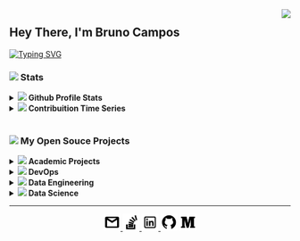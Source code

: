  <img align="right" src="https://visitor-badge.laobi.icu/badge?page_id=brunocampos01.visitor-badgee&color=green&style=flat-square">

## Hey There, I'm Bruno Campos
<!-- <img src="https://user-images.githubusercontent.com/12896018/147711344-0b319afa-ac61-4a8b-a321-f14f1add0635.gif" align="right" width="150px">
 -->

<p align="left">
  <a href="https://readme-typing-svg.herokuapp.com?color=0353B1&lines=Software+Engineer;8%2B+years+of+coding+experience;Always+learninig+new+things)]></a>
</p>

[![Typing SVG](https://readme-typing-svg.herokuapp.com?color=035DC5&lines=Software+Engineer;%2B8+years+of+coding+experience;Always+learninig+new+things)](https://git.io/typing-svg)

<!-- #### :memo: 2021 Goals:
- [ ] Contribute and publish more open source projects.
- [ ] Publish my first SaaS project.
- [ ] Improve and expand my freelancing business. -->

### <a href="#"><img src="https://img.icons8.com/material/24/000000/futures--v1.png"/></a> Stats
<!-- [![Readme Card](https://github-readme-stats.vercel.app/api/pin/?username=brunocampos01&repo=devops&icon_color=79ff97&text_color=9f9f9f&bg_color=151515)](https://github.com/brunocampos01/devops)
 -->
<details>	
  <summary><a href="#"><img src="https://img.icons8.com/material/24/000000/github-2.png"/></a><b> Github Profile Stats</b></summary>
  <img height="180em" src="https://github-readme-stats.vercel.app/api?username=brunocampos01&show_icons=true&count_private=true&theme=react&hide_border=true&bg_color=1F222E&title_color=79ff97&icon_color=79ff97" />
  <img height="180em" src="https://github-readme-stats.vercel.app/api/top-langs/?username=brunocampos01&exclude_repo=machine-learning&langs_count=8&layout=compact&theme=react&hide_border=true&bg_color=1F222E&title_color=79ff97&icon_color=79ff97"/>
  <br/>
</details>

<details>	
  <summary><a href="#"><img src="https://img.icons8.com/material-outlined/24/000000/minimum-value.png"/></a><b> Contribuition Time Series</b></summary>
  <img src="https://activity-graph.herokuapp.com/graph?username=brunocampos01&theme=react-dark&bg_color=20232a&hide_border=true" width="100%"/>
</details>

<br/>

### <a href="#"><img src="https://img.icons8.com/material/24/000000/open-source.png"/></a> My Open Souce Projects
<details>
  <summary><b> <a href="#"><img src="https://img.icons8.com/material/24/000000/graduation-cap--v1.png"/></a> Academic Projects</b></summary>
  <table>
    <thead align="center">
      <tr border: none;>
	<td><b><a href="#"></a>Projects</b></td>
        <td><b><a href="#"></a>Summary</b></td>
      </tr>
    </thead>
    <tbody>
      <tr>
      	<td>
		<a href="https://github.com/brunocampos01/teoria-da-computacao">
		<b>Teoria da Computação</b></a>
	</td>
      	<td>
		<a href="https://github.com/brunocampos01/teoria-da-computacao">
		<img src="https://github-readme-stats.vercel.app/api/pin/?username=brunocampos01&repo=teoria-da-computacao&icon_color=79ff97&text_color=9f9f9f&bg_color=151515"/>
	</td>
      </tr>
      <tr>
	<td>
		<a href="https://github.com/brunocampos01/introducao-a-programacao-orientada-a-objetos">
		<b>Introdução a Programação Orientada à Objetos</b></a>
	</td>
        <td>
		<a href="https://github.com/brunocampos01/introducao-a-programacao-orientada-a-objetos">
		<img src="https://github-readme-stats.vercel.app/api/pin/?username=brunocampos01&repo=introducao-a-programacao-orientada-a-objetos&icon_color=79ff97&text_color=9f9f9f&bg_color=151515"/>
	</td>
      </tr>
      <tr>
	<td>
		<a href="https://github.com/brunocampos01/desenvolvimento-de-sistemas">
		<b>Desenvolvimento de Sistemas</b></a>
	</td>
        <td>
		<a href="https://github.com/brunocampos01/desenvolvimento-de-sistemas">
		<img alt="Summary" src="https://github-readme-stats.vercel.app/api/pin/?username=brunocampos01&repo=desenvolvimento-de-sistemas&icon_color=79ff97&text_color=9f9f9f&bg_color=151515"/>
	</td>
      </tr>
      <tr>
	<td>
		<a href="https://github.com/brunocampos01/organizacao-e-arquitetura-de-computadores">
		<b>Organização e Arquitetura de Computadores</b></a>
	</td>
        <td>
		<a href="https://github.com/brunocampos01/organizacao-e-arquitetura-de-computadores">
		<img src="https://github-readme-stats.vercel.app/api/pin/?username=brunocampos01&repo=organizacao-e-arquitetura-de-computadores&icon_color=79ff97&text_color=9f9f9f&bg_color=151515"/>
	</td>
      </tr>
      <tr>
	<td>
		<a href="https://github.com/brunocampos01/banco-de-dados">
		<b>Banco de Dados</b></a>
	</td>
        <td>
		<a href="https://github.com/brunocampos01/banco-de-dados">
		<img src="https://github-readme-stats.vercel.app/api/pin/?username=brunocampos01&repo=banco-de-dados&icon_color=79ff97&text_color=9f9f9f&bg_color=151515"/></td>
      </tr>
      <tr>
	<td>
		<a href="https://github.com/brunocampos01/programacao-paralela-e-distribuida">
		<b>Programacao Paralela e Distribuida</b></a>
	</td>
        <td>
		<a href="https://github.com/brunocampos01/programacao-paralela-e-distribuida">
		<img src="https://github-readme-stats.vercel.app/api/pin/?username=brunocampos01&repo=programacao-paralela-e-distribuida&icon_color=79ff97&text_color=9f9f9f&bg_color=151515"/></td>
      </tr>
      <tr>
	<td>
		<a href="https://github.com/brunocampos01/game-craps">
		<b>Engenharia de Software (game)</b></a>
	</td>
        <td>
		<a href="https://github.com/brunocampos01/game-craps">
		<img src="https://github-readme-stats.vercel.app/api/pin/?username=brunocampos01&repo=game-craps&icon_color=79ff97&text_color=9f9f9f&bg_color=151515"/></td>
      </tr>
      <tr>
	<td>
		<a href="https://github.com/brunocampos01/prolog-language">
		<b>Prolog</b></a>
	</td>
        <td>
		<a href="https://github.com/brunocampos01/prolog-language">
		<img src="https://github-readme-stats.vercel.app/api/pin/?username=brunocampos01&repo=prolog-language&icon_color=79ff97&text_color=9f9f9f&bg_color=151515"/>
	</td>
      </tr>
      <tr>
	<td>
		<a href="https://github.com/brunocampos01/compiladores">
		<b>Compiladores</b></a>
	</td>
        <td>
		<a href="https://github.com/brunocampos01/compiladores">
		<img src="https://github-readme-stats.vercel.app/api/pin/?username=brunocampos01&repo=compiladores&icon_color=79ff97&text_color=9f9f9f&bg_color=151515"/></td>
      </tr>
      <tr>
	<td>
		<a href="https://github.com/brunocampos01/inteligencia-artificial">
		<b>Inteligencia Artificial</b></a>
	</td>
        <td>
		<a href="https://github.com/brunocampos01/inteligencia-artificial">
		<img src="https://github-readme-stats.vercel.app/api/pin/?username=brunocampos01&repo=inteligencia-artificial&icon_color=79ff97&text_color=9f9f9f&bg_color=151515"/></td>
      </tr>
      <tr>
	<td>
		<a href="https://github.com/brunocampos01/redes-de-computadores">
		<b>Redes de Computadores</b></a></td>
        <td>
		<a href="https://github.com/brunocampos01/redes-de-computadores">
		<img src="https://github-readme-stats.vercel.app/api/pin/?username=brunocampos01&repo=redes-de-computadores&icon_color=79ff97&text_color=9f9f9f&bg_color=151515"/></td>
      </tr>
      <tr>
	<td>
		<a href="https://github.com/brunocampos01/seguranca-de-redes">
		<b>Seguranca de Redes</b></a>
	</td>
        <td>
		<a href="https://github.com/brunocampos01/seguranca-de-redes">
		<img src="https://github-readme-stats.vercel.app/api/pin/?username=brunocampos01&repo=seguranca-de-redes&icon_color=79ff97&text_color=9f9f9f&bg_color=151515"/></td>
      </tr>  
      <tr>
	<td>
		<a href="https://github.com/brunocampos01/forecast-of-time-series-with-stock-data">
		<b>TCC</b></a>
	</td>
        <td>
		<a href="https://github.com/brunocampos01/forecast-of-time-series-with-stock-data">
		<img src="https://github-readme-stats.vercel.app/api/pin/?username=brunocampos01&repo=forecast-of-time-series-with-stock-data&icon_color=79ff97&text_color=9f9f9f&bg_color=151515"/></td>
      </tr>
    </tbody>
  </table>
  <br />
</details>

<details>
  <summary><b> <a href="#-my-open-souce-projects"><img src="https://img.icons8.com/material/24/000000/docker.png"/></a> DevOps</b></summary>
  <table>
    <thead align="center">
      <tr border: none;>
        <td><b>Projects</b></td>
        <td><b>Summary</b></td>
      </tr>
    </thead>
    <tbody>
      <tr>
      	<td>
		<a href="https://github.com/brunocampos01/home-sweet-home">
		<b>My Personal Configuration</b></a>
	</td>
      	<td>
		<a href="https://github.com/brunocampos01/home-sweet-home">
		<img src="https://github-readme-stats.vercel.app/api/pin/?username=brunocampos01&repo=home-sweet-home&icon_color=79ff97&text_color=9f9f9f&bg_color=151515"/></td>
      </tr>	
      <tr>
      	<td>
		<a href="https://github.com/brunocampos01/encrypt-file">
		<b>Encrypt File</b></a>
	</td>
      	<td>
		<a href="https://github.com/brunocampos01/encrypt-file">
		<img src="https://github-readme-stats.vercel.app/api/pin/?username=brunocampos01&repo=encrypt-file&icon_color=79ff97&text_color=9f9f9f&bg_color=151515"/>
	</td>
      </tr>
      <tr>
      	<td>
		<a href="https://github.com/brunocampos01/showenv">
		<b>Show Enviroment</b></a>
	</td>
      	<td>
		<a href="https://github.com/brunocampos01/showenv">
		<img src="https://github-readme-stats.vercel.app/api/pin/?username=brunocampos01&repo=showenv&icon_color=79ff97&text_color=9f9f9f&bg_color=151515"/></td>
      </tr>	    
    </tbody>
  </table>
  <br />
</details>

<details>
  <summary><b> <a href="#-my-open-souce-projects"><img src="https://img.icons8.com/material/24/000000/elephant.png"/></a> Data Engineering</b></summary>
  <table>
    <thead align="center">
      <tr border: none;>
        <td><b>Projects</b></td>
        <td><b>Summary</b></td>
      </tr>
    </thead>
    <tbody>
	<tr>
      	</tr>
	<tr>
      	<td>
		<a href="https://github.com/brunocampos01/understanding-the-python-ecosystem">
		<b>Understanding the Python Ecosystem</b></a>
	</td>
      	<td>
		<a href="https://github.com/brunocampos01/ understanding-the-python-ecosystem">
		<img src="https://github-readme-stats.vercel.app/api/pin/?username=brunocampos01&repo=understanding-the-python-ecosystem&icon_color=79ff97&text_color=9f9f9f&bg_color=151515"/>
	</td>
      </tr>
      <tr>
      	<td>
		<a href="https://github.com/brunocampos01/becoming-an-expert-data">
		<b>Becoming an Expert Data</b></a>
	</td>
      	<td>
		<a href="https://github.com/brunocampos01/becoming-an-expert-data">
		<img src="https://github-readme-stats.vercel.app/api/pin/?username=brunocampos01&repo=becoming-an-expert-data&icon_color=79ff97&text_color=9f9f9f&bg_color=151515"/>
		</td>
      </tr>
      <tr>
      	<td>
		<a href="https://github.com/brunocampos01/automated-business-intelligence-at-azure">
		<b>Automated Business Intelligence at Azure</b></a>
	</td>
      	<td>										
		<a href="https://github.com/brunocampos01/automated-business-intelligence-at-azure">
		<img src="https://github-readme-stats.vercel.app/api/pin/?username=brunocampos01&repo=automated-business-intelligence-at-azure&icon_color=79ff97&text_color=9f9f9f&bg_color=151515"/></td>
      </tr>
      <tr>
      	<td>
		<a href="https://github.com/brunocampos01/pyssas">
		<b>Python API to handler SSAS</b></a>
	</td>
      	<td>
		<a href="https://github.com/brunocampos01/pyssas">
		<img alt="Summary" src="https://github-readme-stats.vercel.app/api/pin/?username=brunocampos01&repo=pyssas&icon_color=79ff97&text_color=9f9f9f&bg_color=151515"/></td>
      </tr>	    
    </tbody>
  </table>
  <br />
</details>

<details>
  <summary><b>  <a href="#-my-open-souce-projects"><img src="https://img.icons8.com/material/24/000000/test-tube--v1.png"/></a> Data Science</b></summary>
  <table>
    <thead align="center">
      <tr border: none;>
        <td><b>Projects</b></td>
        <td><b>Summary</b></td>
      </tr>
    </thead>
    <tbody>
	<tr>
      		<td>
			 <a href="https://github.com/brunocampos01/finding-donors">
			<b>Finding Donors</b></a>
		</td>
      		<td>
			<a href="https://github.com/brunocampos01/finding-donors">
			<img src="https://github-readme-stats.vercel.app/api/pin/?username=brunocampos01&repo=finding-donors&icon_color=79ff97&text_color=9f9f9f&bg_color=151515"/>
		</td>
      	</tr>
	<tr>
      		<td>
			<a href="https://github.com/brunocampos01/porto-seguro-safe-driver-prediction">
			<b>Porto Seguro Safe Driver Prediction</b></a>
		</td>
      		<td>
			<a href="https://github.com/brunocampos01/porto-seguro-safe-driver-prediction">
			<img src="https://github-readme-stats.vercel.app/api/pin/?username=brunocampos01&repo=porto-seguro-safe-driver-prediction&icon_color=79ff97&text_color=9f9f9f&bg_color=151515"/></td>
      	</tr>
	<tr>
      		<td>
			<a href="https://github.com/brunocampos01/predict-which-customers-a-call-center-should-contact">
			<b>Predict Which Customers a Call Center Should Contact</b></a>
		</td>
      		<td>
			<a href="https://github.com/brunocampos01/predict-which-customers-a-call-center-should-contact">
			<img src="https://github-readme-stats.vercel.app/api/pin/?username=brunocampos01&repo=predict-which-customers-a-call-center-should-contact&icon_color=79ff97&text_color=9f9f9f&bg_color=151515"/></td>
      	</tr>
	</tr>
	    	<tr>
      		<td>
			<a href="https://github.com/brunocampos01/predicting-retail-churn-with-azure-ml-studio">
			<b>Predicting Retail Churn with Azure ML Studio</b></a>
		</td>
      		<td>
			<a href="https://github.com/brunocampos01/predicting-retail-churn-with-azure-ml-studio">
			<img src="https://github-readme-stats.vercel.app/api/pin/?username=brunocampos01&repo=predicting-retail-churn-with-azure-ml-studio&icon_color=79ff97&text_color=9f9f9f&bg_color=151515"/></td>
      	</tr>
	<tr>
      		<td>
			<a href="https://github.com/brunocampos01/federated-learning-for-text-generation">
			<b>Federated Learning for Text Generation</b></a>
		</td>
      		<td>
			<a href="https://github.com/brunocampos01/federated-learning-for-text-generation">
			<img src="https://github-readme-stats.vercel.app/api/pin/?username=brunocampos01&repo=federated-learning-for-text-generation&icon_color=79ff97&text_color=9f9f9f&bg_color=151515"/></td>
      	</tr>
	<tr>
      		<td>
			<a href="https://github.com/brunocampos01/allstate-claims-severity">
			<b>Allstate Claims Severity</b></a>
		</td>
      		<td>
			<a href="https://github.com/brunocampos01/allstate-claims-severity">
			<img src="https://github-readme-stats.vercel.app/api/pin/?username=brunocampos01&repo=allstate-claims-severity&icon_color=79ff97&text_color=9f9f9f&bg_color=151515"/></td>
      	</tr>
    </tbody>
  </table>
  <br />
</details>




<!-- 
<details>		
  <summary><b>⚙️ Things I use to get stuff done</b></summary>
  	<ul>
  	    <li><b>OS:</b> Ubuntu 20.04</li>
  	    <li><b>Browser: </b> Brave</li>
	    <li><b>Terminal: </b> Bash: Oh My Bash</li>
	    <li><b>Code Editor:</b> VSCode + Pycharm</li>
	    <li><b>To Stay Updated:</b> Dev.to, Medium, Linkedin and Twitter.</li>
	    <br />
	⚛️ Checkout My Personal Configrations <a href="https://github.com/brunocampos01/home-sweet-home">Here</a>.
	</ul>	
</details> -->


<!-- <h4 align="center">
  <a href="https://github.com/brunocampos01?tab=repositories" title="Show Repositories">🔎 Show More 🔍</a>
</h4>
 -->
 
---

<p  align="center">
	<a href="mailto:brunocampos01@gmail.com" target="_blank"><img src="https://github.com/brunocampos01/brunocampos01/blob/main/images/email.png" width="30">
	</a>
	<a href="https://stackoverflow.com/users/8329698/bruno-campos" target="_blank"><img src="https://github.com/brunocampos01/brunocampos01/blob/main/images/stackoverflow.png" width="30">
	</a>
	<a href="https://www.linkedin.com/in/brunocampos01" target="_blank"><img src="https://github.com/brunocampos01/brunocampos01/blob/main/images/linkedin.png" width="30">
	</a>
	<a href="https://github.com/brunocampos01" target="_blank"><img src="https://github.com/brunocampos01/brunocampos01/blob/main/images/github.png" width="30"></a>
	<a href="https://medium.com/@brunocampos01" target="_blank"><img src="https://github.com/brunocampos01/brunocampos01/blob/main/images/medium.png" width="30">
	</a>
</p>
